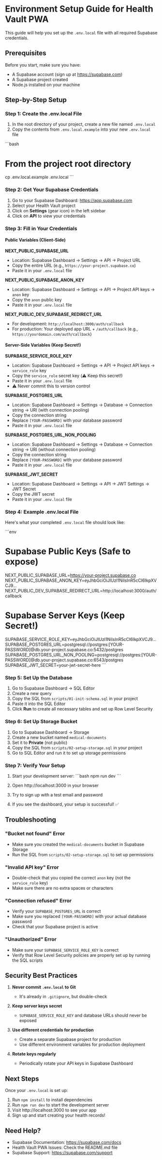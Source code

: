 # Environment Setup Guide for Health Vault PWA

This guide will help you set up the `.env.local` file with all required Supabase credentials.

## Prerequisites

Before you start, make sure you have:
- A Supabase account (sign up at https://supabase.com)
- A Supabase project created
- Node.js installed on your machine

## Step-by-Step Setup

### Step 1: Create the .env.local File

1. In the root directory of your project, create a new file named `.env.local`
2. Copy the contents from `.env.local.example` into your new `.env.local` file

\`\`\`bash
# From the project root directory
cp .env.local.example .env.local
\`\`\`

### Step 2: Get Your Supabase Credentials

1. Go to your Supabase Dashboard: https://app.supabase.com
2. Select your Health Vault project
3. Click on **Settings** (gear icon) in the left sidebar
4. Click on **API** to view your credentials

### Step 3: Fill in Your Credentials

#### Public Variables (Client-Side)

**NEXT_PUBLIC_SUPABASE_URL**
- Location: Supabase Dashboard → Settings → API → Project URL
- Copy the entire URL (e.g., `https://your-project.supabase.co`)
- Paste it in your `.env.local` file

**NEXT_PUBLIC_SUPABASE_ANON_KEY**
- Location: Supabase Dashboard → Settings → API → Project API keys → `anon` key
- Copy the `anon` public key
- Paste it in your `.env.local` file

**NEXT_PUBLIC_DEV_SUPABASE_REDIRECT_URL**
- For development: `http://localhost:3000/auth/callback`
- For production: Your deployed app URL + `/auth/callback` (e.g., `https://yourdomain.com/auth/callback`)

#### Server-Side Variables (Keep Secret!)

**SUPABASE_SERVICE_ROLE_KEY**
- Location: Supabase Dashboard → Settings → API → Project API keys → `service_role` key
- Copy the `service_role` secret key (⚠️ Keep this secret!)
- Paste it in your `.env.local` file
- ⚠️ Never commit this to version control

**SUPABASE_POSTGRES_URL**
- Location: Supabase Dashboard → Settings → Database → Connection string → URI (with connection pooling)
- Copy the connection string
- Replace `[YOUR-PASSWORD]` with your database password
- Paste it in your `.env.local` file

**SUPABASE_POSTGRES_URL_NON_POOLING**
- Location: Supabase Dashboard → Settings → Database → Connection string → URI (without connection pooling)
- Copy the connection string
- Replace `[YOUR-PASSWORD]` with your database password
- Paste it in your `.env.local` file

**SUPABASE_JWT_SECRET**
- Location: Supabase Dashboard → Settings → API → JWT Settings → JWT Secret
- Copy the JWT secret
- Paste it in your `.env.local` file

### Step 4: Example .env.local File

Here's what your completed `.env.local` file should look like:

\`\`\`env
# Supabase Public Keys (Safe to expose)
NEXT_PUBLIC_SUPABASE_URL=https://your-project.supabase.co
NEXT_PUBLIC_SUPABASE_ANON_KEY=eyJhbGciOiJIUzI1NiIsInR5cCI6IkpXVCJ9...
NEXT_PUBLIC_DEV_SUPABASE_REDIRECT_URL=http://localhost:3000/auth/callback

# Supabase Server Keys (Keep Secret!)
SUPABASE_SERVICE_ROLE_KEY=eyJhbGciOiJIUzI1NiIsInR5cCI6IkpXVCJ9...
SUPABASE_POSTGRES_URL=postgresql://postgres:[YOUR-PASSWORD]@db.your-project.supabase.co:5432/postgres
SUPABASE_POSTGRES_URL_NON_POOLING=postgresql://postgres:[YOUR-PASSWORD]@db.your-project.supabase.co:6543/postgres
SUPABASE_JWT_SECRET=your-jwt-secret-here
\`\`\`

### Step 5: Set Up the Database

1. Go to Supabase Dashboard → SQL Editor
2. Create a new query
3. Copy the SQL from `scripts/01-init-schema.sql` in your project
4. Paste it into the SQL Editor
5. Click **Run** to create all necessary tables and set up Row Level Security

### Step 6: Set Up Storage Bucket

1. Go to Supabase Dashboard → Storage
2. Create a new bucket named `medical-documents`
3. Set it to **Private** (not public)
4. Copy the SQL from `scripts/02-setup-storage.sql` in your project
5. Go to SQL Editor and run it to set up storage permissions

### Step 7: Verify Your Setup

1. Start your development server:
   \`\`\`bash
   npm run dev
   \`\`\`

2. Open http://localhost:3000 in your browser

3. Try to sign up with a test email and password

4. If you see the dashboard, your setup is successful! ✅

## Troubleshooting

### "Bucket not found" Error
- Make sure you created the `medical-documents` bucket in Supabase Storage
- Run the SQL from `scripts/02-setup-storage.sql` to set up permissions

### "Invalid API key" Error
- Double-check that you copied the correct `anon` key (not the `service_role` key)
- Make sure there are no extra spaces or characters

### "Connection refused" Error
- Verify your `SUPABASE_POSTGRES_URL` is correct
- Make sure you replaced `[YOUR-PASSWORD]` with your actual database password
- Check that your Supabase project is active

### "Unauthorized" Error
- Make sure your `SUPABASE_SERVICE_ROLE_KEY` is correct
- Verify that Row Level Security policies are properly set up by running the SQL scripts

## Security Best Practices

1. **Never commit `.env.local` to Git**
   - It's already in `.gitignore`, but double-check

2. **Keep server keys secret**
   - `SUPABASE_SERVICE_ROLE_KEY` and database URLs should never be exposed

3. **Use different credentials for production**
   - Create a separate Supabase project for production
   - Use different environment variables for production deployment

4. **Rotate keys regularly**
   - Periodically rotate your API keys in Supabase Dashboard

## Next Steps

Once your `.env.local` is set up:

1. Run `npm install` to install dependencies
2. Run `npm run dev` to start the development server
3. Visit http://localhost:3000 to see your app
4. Sign up and start creating your health records!

## Need Help?

- Supabase Documentation: https://supabase.com/docs
- Health Vault PWA Issues: Check the README.md file
- Supabase Support: https://supabase.com/support
